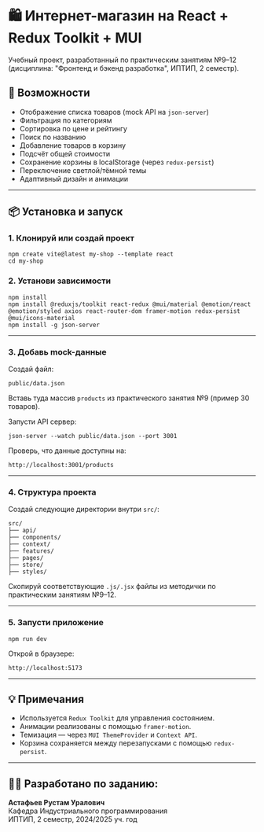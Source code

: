# 🛍️ Интернет-магазин на React + Redux Toolkit + MUI

Учебный проект, разработанный по практическим занятиям №9–12 (дисциплина: "Фронтенд и бэкенд разработка", ИПТИП, 2 семестр).

## 🚀 Возможности

- Отображение списка товаров (mock API на `json-server`)
- Фильтрация по категориям
- Сортировка по цене и рейтингу
- Поиск по названию
- Добавление товаров в корзину
- Подсчёт общей стоимости
- Сохранение корзины в localStorage (через `redux-persist`)
- Переключение светлой/тёмной темы
- Адаптивный дизайн и анимации

---

## 📦 Установка и запуск

### 1. Клонируй или создай проект

```
npm create vite@latest my-shop --template react
cd my-shop
```

### 2. Установи зависимости

```
npm install
npm install @reduxjs/toolkit react-redux @mui/material @emotion/react @emotion/styled axios react-router-dom framer-motion redux-persist @mui/icons-material
npm install -g json-server
```

---

### 3. Добавь mock-данные

Создай файл:

```
public/data.json
```

Вставь туда массив `products` из практического занятия №9 (пример 30 товаров).

Запусти API сервер:

```
json-server --watch public/data.json --port 3001
```

Проверь, что данные доступны на:

```
http://localhost:3001/products
```

---

### 4. Структура проекта

Создай следующие директории внутри `src/`:

```
src/
├── api/
├── components/
├── context/
├── features/
├── pages/
├── store/
├── styles/
```

Скопируй соответствующие `.js/.jsx` файлы из методички по практическим занятиям №9–12.

---

### 5. Запусти приложение

```
npm run dev
```

Открой в браузере:

```
http://localhost:5173
```

---

## 💡 Примечания

- Используется `Redux Toolkit` для управления состоянием.
- Анимации реализованы с помощью `framer-motion`.
- Темизация — через `MUI ThemeProvider` и `Context API`.
- Корзина сохраняется между перезапусками с помощью `redux-persist`.

---

## 👨‍🏫 Разработано по заданию:

**Астафьев Рустам Уралович**  
Кафедра Индустриального программирования  
ИПТИП, 2 семестр, 2024/2025 уч. год
